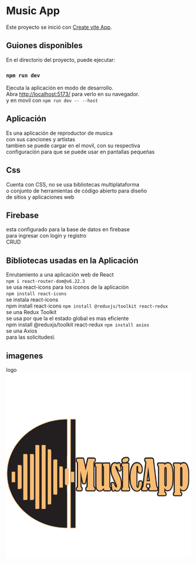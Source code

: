 # Music App

Este proyecto se inició con [Create vite App](https://vitejs.dev/guide/).

## Guiones disponibles

En el directorio del proyecto, puede ejecutar:

### `npm run dev`

Ejecuta la aplicación en modo de desarrollo.\
Abra [http://localhost:5173/](http://localhost:5173/) para verlo en su navegador.\
y en movil con  `npm run dev -- --host`


## Aplicación

Es una aplicación de reproductor de musica\
con sus canciones y artistas \
tambien se puede cargar en el movil, con su respectiva\
configuración para que se puede usar en pantallas pequeñas


## Css
Cuenta con CSS, no se usa bibliotecas multiplataforma\
o conjunto de herramientas de código abierto para diseño\
de sitios y aplicaciones web

## Firebase
esta configurado para la base de datos en firebase\
para ingresar con login y registro\
CRUD

## Bibliotecas usadas en la Aplicación
Enrutamiento a una aplicación web de React\
`npm i react-router-dom@v6.22.3`\
se usa react-icons para los iconos de la aplicación\
`npm install react-icons`\
se instala react-icons\
npm install react-icons
`npm install @reduxjs/toolkit react-redux`\
se una Redux Toolkit\
se usa por que la el estado global es mas eficiente\
npm install @reduxjs/toolkit react-redux
`npm install axios`\
se una Axios\
para las solicitudes\


## imagenes
logo ![Screenshot of a comment on a GitHub issue showing an image, added in the Markdown, of an Octocat smiling and raising a tentacle.](./public/logoM.png)
